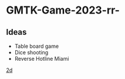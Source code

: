# GMTK-Game-2023-rr-


## Ideas 
- Table board game
- Dice shooting
- Reverse Hotline Miami

<u> 2d </u>

